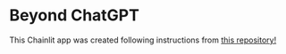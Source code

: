 # Beyond ChatGPT 

This Chainlit app was created following instructions from [this repository!](https://github.com/AI-Maker-Space/Beyond-ChatGPT)
